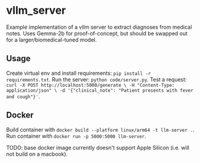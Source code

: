 # vllm_server
Example implementation of a vllm server to extract diagnoses from medical notes. Uses Gemma-2b for proof-of-concept, but should be swapped out for a larger/biomedical-tuned model.

## Usage
Create virtual env and install requirements: `pip install -r requirements.txt`.
Run the server: `python code/server.py`.
Test a request: `curl -X POST http://localhost:5000/generate \
  -H "Content-Type: application/json" \
  -d '{"clinical_note": "Patient presents with fever and cough"}'`.

## Docker
Build container with `docker build --platform linux/arm64 -t llm-server .`.
Run container with `docker run -p 5000:5000 llm-server`.

TODO: base docker image currently doesn't support Apple Silicon (i.e. will not build on a macbook).